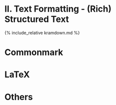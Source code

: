 # II. Text Formatting - (Rich) Structured Text


{% include_relative kramdown.md %}

# Commonmark


# LaTeX

# Others
